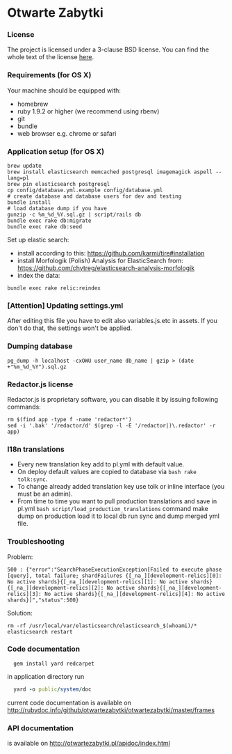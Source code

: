 # Otwarte Zabytki

### License

The project is licensed under a 3-clause BSD license. You can find the whole text of the license [here](https://github.com/otwartezabytki/otwartezabytki/blob/master/LICENSE).

### Requirements (for OS X)
Your machine should be equipped with:
  - homebrew
  - ruby 1.9.2 or higher (we recommend using rbenv)
  - git
  - bundle
  - web browser e.g. chrome or safari

### Application setup (for OS X)

```
brew update
brew install elasticsearch memcached postgresql imagemagick aspell --lang=pl
brew pin elasticsearch postgresql
cp config/database.yml.example config/database.yml
# create database and database users for dev and testing
bundle install
# load database dump if you have
gunzip -c %m_%d_%Y.sql.gz | script/rails db 
bundle exec rake db:migrate
bundle exec rake db:seed
```

Set up elastic search:

 - install according to this: https://github.com/karmi/tire#installation
 - install Morfologik (Polish) Analysis for ElasticSearch from: https://github.com/chytreg/elasticsearch-analysis-morfologik
 - index the data:

```
bundle exec rake relic:reindex
```

### [Attention] Updating settings.yml

After editing this file you have to edit also variables.js.etc in assets.
If you don't do that, the settings won't be applied.

### Dumping database

```
pg_dump -h localhost -cxOWU user_name db_name | gzip > (date +"%m_%d_%Y").sql.gz
```

### Redactor.js license

Redactor.js is proprietary software, you can disable it by issuing following commands:

```
rm $(find app -type f -name 'redactor*')
sed -i '.bak' '/redactor/d' $(grep -l -E '/redactor|)\.redactor' -r app)
```

### I18n translations

  - Every new translation key add to pl.yml with default value.
  - On deploy default values are copied to database via `bash rake tolk:sync`.
  - To change already added translation key use tolk or inline interface (you must be an admin).
  - From time to time you want to pull production translations and save in pl.yml `bash script/load_production_translations` command make dump on production load it to local db run sync and dump merged yml file.

### Troubleshooting

Problem:
```
500 : {"error":"SearchPhaseExecutionException[Failed to execute phase [query], total failure; shardFailures {[_na_][development-relics][0]: No active shards}{[_na_][development-relics][1]: No active shards}{[_na_][development-relics][2]: No active shards}{[_na_][development-relics][3]: No active shards}{[_na_][development-relics][4]: No active shards}]","status":500}
```

Solution:

    rm -rf /usr/local/var/elasticsearch/elasticsearch_$(whoami)/*
    elasticsearch restart

### Code documentation

```
  gem install yard redcarpet
```

in application directory run

```ruby
  yard -o public/system/doc
```

current code documentation is available on http://rubydoc.info/github/otwartezabytki/otwartezabytki/master/frames

### API documentation
is available on http://otwartezabytki.pl/apidoc/index.html


